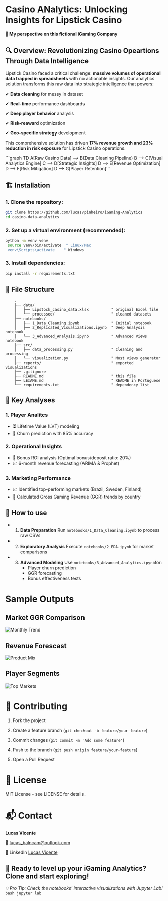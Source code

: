 # Casino ANalytics: Unlocking Insights for Lipstick Casino

**👀 My perspective on this fictional iGaming Company**

## 🔍 Overview: Revolutionizing Casino Opeartions Through Data Intelligence

Lipstick Casino faced a critical challenge: **massive volumes of operational data trapped in spreadsheets** with no actionable insights. Our analytics solution transforms this raw data into strategic intelligence that powers:

✔ **Data cleaning** for messy in dataset

✔ **Real-time** performance dashboards

✔ **Deep player behavior** analysis

✔ **Risk-reaward** optimization

✔ **Geo-specific strategy** development

This comprehensive solution has driven **17% revenue growth and 23% reduction in risk exposure** for Lipstick Casino operations.

´´´graph TD
    A[Raw Casino Data] --> B(Data Cleaning Pipeline)
    B --> C[Visual Analytics Engine]
    C --> D[Strategic Insights]
    D --> E[Revenue Optimization]
    D --> F[Risk Mitigation]
    D --> G[Player Retention]´´´

## 🏗️ Installation

### 1. Clone the repository:
   ```bash
   git clone https://github.com/lucasvpinheiro/iGaming-Analytics
   cd casino-data-analytics
   ```
### 2. Set up a virtual environment (recommended):
   ```bash
   python -m venv venv
    source venv/bin/activate  " Linux/Mac
    venv\Scripts\activate    " Windows
   ```
### 3. Install dependencies:
   ```bash
   pip install -r requirements.txt
   ```

## 📂 File Structure

        .
        ├── data/                      
        │   ├── Lipstock_casino_data.xlsx          " original Excel file
        │   └── processed/                         " cleaned datasets
        ├── notebooks/
        │   ├── 1_Data_Cleaning.ipynb              " Initial notebook
        │   ├── 2_Replicated_Visualizations.ipynb  " Deep Analysis notebook 
        │   └── 3_Advanced_Analysis.ipynb          " Advanced Views notebook
        ├── src/
        │   ├── data_processing.py                 " Cleaning and processing
        │   └── visualization.py                   " Most views generator
        ├── reports/                               " exported visualizations
        ├── .gitignore
        ├── README.md                              " this file
        ├── LEIAME.md                              " README in Portuguese
        └── requirements.txt                       " dependency list

## 🔑 Key Analyses

### 1. Player Analitcs

- ⏳ Lifetime Value (LVT) modeling
- 🔁 Churn prediction with 85% accuracy
  
### 2. Operational Insights

- 🎁 Bonus ROI analysis (Optimal bonus/deposit ratio: 20%)
- 📈 6-month revenue forecasting (ARIMA & Prophet)

### 3. Marketing Performance

- 📈 Identified top-performing markets (Brazil, Sweden, Finland) <thinking about>
- 🔄 Calculated Gross Gaming Revenue (GGR) trends by country <thinking about>

## 📂 How to use

- 1. **Data Preparation**
    Run ```notebooks/1_Data_Cleaning.ipynb``` to process raw CSVs

- 2. **Exploratory Analysis**
     Execute ```notebooks/2_EDA.ipynb``` for market comparisons

- 3. **Advanced Modeling**
     Use ```notebooks/3_Advanced_Analytics.ipynb```for:
     - Player churn prediction
     - GGR forecasting
     - Bonus effectiveness tests

# Sample Outputs

## Market GGR Comparison

![Monthly Trend](reports/monthly_ggr_trend.png)

## Revenue Forescast

![Product Mix](reports/product_mix.png)

## Player Segments

![Top Markets](reports/top_markets.png)

# 🤝 Contributing
1. Fork the project

2. Create a feature branch (```git checkout -b feature/your-feature```)

3. Commit changes (```git commit -m 'Add some feature'```)

4. Push to the branch (```git push origin feature/your-feature```)

5. Open a Pull Request

# 📜 License
MIT License - see LICENSE for details.

# 📬 Contact

**Lucas Vicente**

📧 lucas_balncam@outlook.com

🔗 LinkedIn [Lucas Vicente](https://www.linkedin.com/in/lucas-vicente-028a4514a/)

## **🎲 Ready to level up your iGaming Analytics?** Clone and start exploring!

*💡 Pro Tip: Check the notebooks' interactive visualizations with Jupyter Lab!*
    ```bash
    jupyter lab
    ```
    
